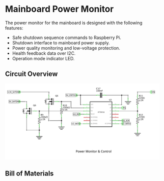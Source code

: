 # Mainboard Power Monitor

The power monitor for the mainboard is designed with the following features:

* Safe shutdown sequence commands to Raspberry Pi.
* Shutdown interface to mainboard power supply.
* Power quality monitoring and low-voltage protection.
* Health feedback data over I2C.
* Operation mode indicator LED.

## Circuit Overview

![Circuit Diagram](images/mainboard_power_monitor.png)

## Bill of Materials
